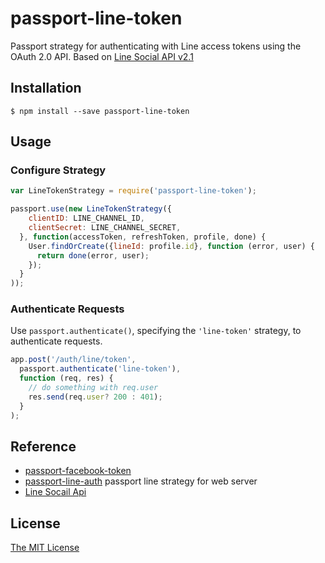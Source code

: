 # passport-line-token
Passport strategy for authenticating with Line access tokens using the OAuth 2.0 API.
Based on [Line Social API v2.1](https://developers.line.me/en/docs/social-api/)
## Installation

    $ npm install --save passport-line-token

## Usage
### Configure Strategy
```js
var LineTokenStrategy = require('passport-line-token');

passport.use(new LineTokenStrategy({
    clientID: LINE_CHANNEL_ID,
    clientSecret: LINE_CHANNEL_SECRET,
  }, function(accessToken, refreshToken, profile, done) {
    User.findOrCreate({lineId: profile.id}, function (error, user) {
      return done(error, user);
    });
  }
));
```

### Authenticate Requests

Use `passport.authenticate()`, specifying the `'line-token'` strategy, to authenticate requests.

```js
app.post('/auth/line/token',
  passport.authenticate('line-token'),
  function (req, res) {
    // do something with req.user
    res.send(req.user? 200 : 401);
  }
);
```


## Reference

- [passport-facebook-token](https://github.com/drudge/passport-facebook-token)
- [passport-line-auth](https://github.com/IvanWei/passport-line-auth) passport line strategy for web server
- [Line Socail Api](https://developers.line.me/en/docs/social-api/)

## License
[The MIT License](https://github.com/Ray0427/passport-line-token/blob/master/LICENSE)
